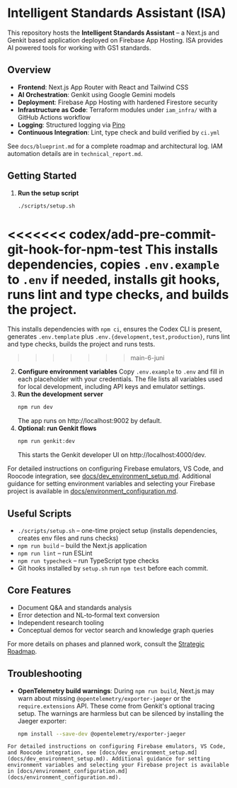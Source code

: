 # Intelligent Standards Assistant (ISA)

This repository hosts the **Intelligent Standards Assistant** – a Next.js and Genkit based application deployed on Firebase App Hosting. ISA provides AI powered tools for working with GS1 standards.

## Overview
- **Frontend**: Next.js App Router with React and Tailwind CSS
- **AI Orchestration**: Genkit using Google Gemini models
- **Deployment**: Firebase App Hosting with hardened Firestore security
- **Infrastructure as Code**: Terraform modules under `iam_infra/` with a GitHub Actions workflow
- **Logging**: Structured logging via [Pino](https://github.com/pinojs/pino)
- **Continuous Integration**: Lint, type check and build verified by `ci.yml`

See `docs/blueprint.md` for a complete roadmap and architectural log. IAM automation details are in `technical_report.md`.

## Getting Started
1. **Run the setup script**
   ```bash
   ./scripts/setup.sh
   ```
<<<<<<< codex/add-pre-commit-git-hook-for-npm-test
   This installs dependencies, copies `.env.example` to `.env` if needed, installs git hooks, runs lint and type checks, and builds the project.
=======
   This installs dependencies with `npm ci`, ensures the Codex CLI is present, generates `.env.template` plus `.env.{development,test,production}`, runs lint and type checks, builds the project and runs tests.
>>>>>>> main-6-juni
2. **Configure environment variables**
  Copy `.env.example` to `.env` and fill in each placeholder with your credentials. The file lists
  all variables used for local development, including API keys and emulator settings.
3. **Run the development server**
   ```bash
   npm run dev
   ```
   The app runs on http://localhost:9002 by default.
4. **Optional: run Genkit flows**
   ```bash
   npm run genkit:dev
   ```
   This starts the Genkit developer UI on http://localhost:4000/dev.

For detailed instructions on configuring Firebase emulators, VS Code, and Roocode integration, see [docs/dev_environment_setup.md](docs/dev_environment_setup.md). Additional guidance for setting environment variables and selecting your Firebase project is available in [docs/environment_configuration.md](docs/environment_configuration.md).

## Useful Scripts
- `./scripts/setup.sh` – one-time project setup (installs dependencies, creates env files and runs checks)
- `npm run build` – build the Next.js application
- `npm run lint` – run ESLint
- `npm run typecheck` – run TypeScript type checks
- Git hooks installed by `setup.sh` run `npm test` before each commit.

## Core Features
- Document Q&A and standards analysis
- Error detection and NL‑to‑formal text conversion
- Independent research tooling
- Conceptual demos for vector search and knowledge graph queries

For more details on phases and planned work, consult the [Strategic Roadmap](docs/blueprint.md).

## Troubleshooting
- **OpenTelemetry build warnings**: During `npm run build`, Next.js may warn about missing `@opentelemetry/exporter-jaeger` or the `require.extensions` API. These come from Genkit's optional tracing setup. The warnings are harmless but can be silenced by installing the Jaeger exporter:
  ```bash
  npm install --save-dev @opentelemetry/exporter-jaeger
```
For detailed instructions on configuring Firebase emulators, VS Code, and Roocode integration, see [docs/dev_environment_setup.md](docs/dev_environment_setup.md). Additional guidance for setting environment variables and selecting your Firebase project is available in [docs/environment_configuration.md](docs/environment_configuration.md).

